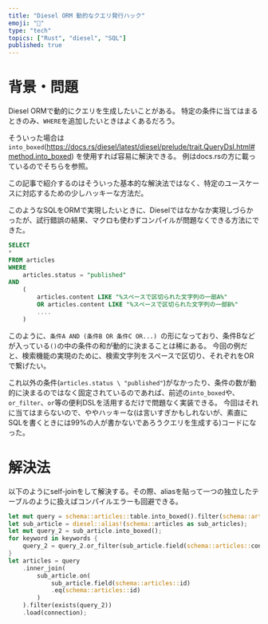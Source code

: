 ```yaml
---
title: "Diesel ORM 動的なクエリ発行ハック"
emoji: "🕌"
type: "tech"
topics: ["Rust", "diesel", "SQL"]
published: true
---
```


# 背景・問題

Diesel ORMで動的にクエリを生成したいことがある。
特定の条件に当てはまるときのみ、`WHERE`を追加したいときはよくあるだろう。

そういった場合は`into_boxed`(https://docs.rs/diesel/latest/diesel/prelude/trait.QueryDsl.html#method.into_boxed) を使用すれば容易に解決できる。
例はdocs.rsの方に載っているのでそちらを参照。

この記事で紹介するのはそういった基本的な解決法ではなく、特定のユースケースに対応するための少しハッキーな方法だ。

このようなSQLをORMで実現したいときに、Dieselではなかなか実現しづらかったが、試行錯誤の結果、マクロも使わずコンパイルが問題なくできる方法にできた。
```article.sql
SELECT
*
FROM articles
WHERE
    articles.status = "published"
AND
    (
        articles.content LIKE "%スペースで区切られた文字列の一部A%"
        OR articles.content LIKE "%スペースで区切られた文字列の一部B%"
        ....
    )
```
このように、`条件A AND (条件B OR 条件C OR...) `の形になっており、条件Bなどが入っている`()`の中の条件の和が動的に決まることは稀にある。
今回の例だと、検索機能の実現のために、検索文字列をスペースで区切り、それぞれをORで繋げたい。

これ以外の条件(`articles.status \ "published"`)がなかったり、条件の数が動的に決まるのではなく固定されているのであれば、前述の`into_boxed`や、`or_filter`、`or`等の便利DSLを活用するだけで問題なく実装できる。
今回はそれに当てはまらないので、ややハッキーな(は言いすぎかもしれないが、素直にSQLを書くときには99%の人が書かないであろうクエリを生成する)コードになった。

# 解決法

以下のようにself-joinをして解決する。その際、aliasを貼って一つの独立したテーブルのように扱えばコンパイルエラーも回避できる。

```query.rs
let mut query = schema::articles::table.into_boxed().filter(schema::articles::status.eq("published"));
let sub_article = diesel::alias!(schema::articles as sub_articles);
let mut query_2 = sub_article.into_boxed();
for keyword in keywords {
    query_2 = query_2.or_filter(sub_article.field(schema::articles::content).like(keyword));
}
let articles = query
    .inner_join(
        sub_article.on(
            sub_article.field(schema::articles::id)
            .eq(schema::articles::id)
        )
    ).filter(exists(query_2))
    .load(connection);
```

